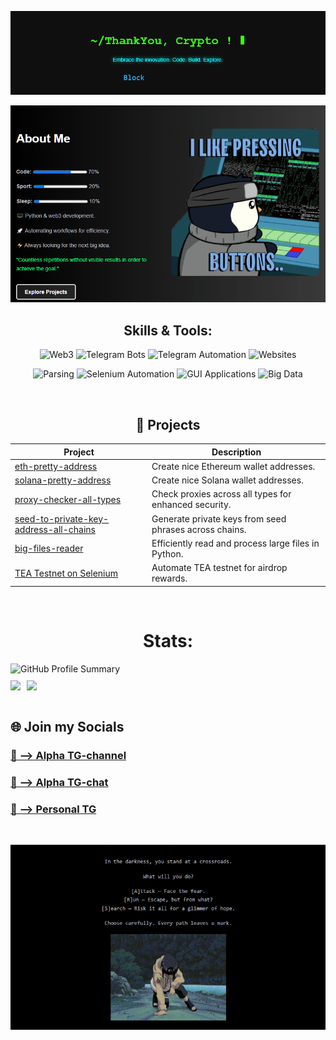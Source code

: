 ![Thank you, crypto!](1.gif)

[![About me](2.gif)](https://github.com/thankyoucrypto)

<div align="center">

## Skills & Tools:

![Web3](https://img.shields.io/badge/Web3-3776AB?style=for-the-badge&logo=python&logoColor=white)
![Telegram Bots](https://img.shields.io/badge/TG%20bots-0088CC?style=for-the-badge&logo=telegram&logoColor=white)
![Telegram Automation](https://img.shields.io/badge/TG%20Account%20Automation-0088CC?style=for-the-badge&logo=telegram&logoColor=white)
![Websites](https://img.shields.io/badge/Websites-1572B6?style=for-the-badge&logo=html5&logoColor=white)

![Parsing](https://img.shields.io/badge/Parsing-000000?style=for-the-badge&logo=python&logoColor=white)
![Selenium Automation](https://img.shields.io/badge/Selenium-43B02A?style=for-the-badge&logo=selenium&logoColor=white)
![GUI Applications](https://img.shields.io/badge/GUI%20Applications-00FF7F?style=for-the-badge&logo=python&logoColor=white)
![Big Data](https://img.shields.io/badge/Big%20Data-FF6F00?style=for-the-badge&logo=apache&logoColor=white)

</div>



<br>

<div align="center">

## 🚀 Projects

| Project                                                                                      | Description                                            |
|----------------------------------------------------------------------------------------------|--------------------------------------------------------|
| [eth-pretty-address](https://github.com/thankyoucrypto/eth-pretty-address)                   | Create nice Ethereum wallet addresses.                 |
| [solana-pretty-address](https://github.com/thankyoucrypto/solana-nice-wallet-address-generator) | Create nice Solana wallet addresses.                   |
| [proxy-checker-all-types](https://github.com/ThankYouCrypto/project2)                       | Check proxies across all types for enhanced security.  |
| [seed-to-private-key-address-all-chains](https://github.com/thankyoucrypto/seed-to-private-key-address-all-chains) | Generate private keys from seed phrases across chains. |
| [big-files-reader](https://github.com/thankyoucrypto/big-files-reader)                       | Efficiently read and process large files in Python.    |
| [TEA Testnet on Selenium](https://github.com/thankyoucrypto/tea-testnet-v2)                 | Automate TEA testnet for airdrop rewards.              |

</div>


<br>

<div id="stats" align="center" style="display: flex; flex-direction: column;">
    <h1>Stats:</h1>
    <a style="display: flex; align-items: center;">
        <img src="https://github-profile-summary-cards.vercel.app/api/cards/profile-details?username=ThankYouCrypto&theme=dark" alt="GitHub Profile Summary" style="margin-bottom: 10px;" />
    </a>
    <a style="display: flex;">
        <img src="https://github-profile-summary-cards.vercel.app/api/cards/repos-per-language?username=ThankYouCrypto&theme=dark" style="margin-right: 10px;">
        <img src="https://github-profile-summary-cards.vercel.app/api/cards/stats?username=ThankYouCrypto&theme=dark">
    </a>
</div>

<br>


## 🌐 Join my Socials

### [📢 --> Alpha TG-channel](https://t.me/vpoiskahgema)
### [💬 --> Alpha TG-chat](https://t.me/vpoiskahchata)
### [👤 --> Personal TG](https://t.me/UsernameX777)

<br>


[![Challenge_gif](3.gif)](https://example.com)

